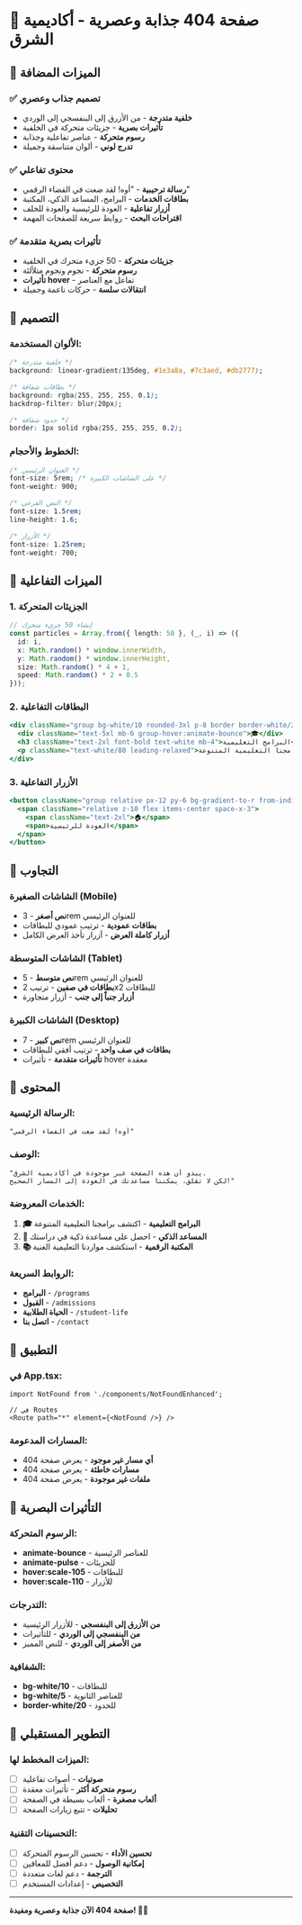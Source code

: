 # 🚀 صفحة 404 جذابة وعصرية - أكاديمية الشرق

## 🎯 الميزات المضافة

### ✅ **تصميم جذاب وعصري**
- **خلفية متدرجة** - من الأزرق إلى البنفسجي إلى الوردي
- **تأثيرات بصرية** - جزيئات متحركة في الخلفية
- **رسوم متحركة** - عناصر تفاعلية وجذابة
- **تدرج لوني** - ألوان متناسقة وجميلة

### ✅ **محتوى تفاعلي**
- **رسالة ترحيبية** - "أوه! لقد ضعت في الفضاء الرقمي"
- **بطاقات الخدمات** - البرامج، المساعد الذكي، المكتبة
- **أزرار تفاعلية** - العودة للرئيسية والعودة للخلف
- **اقتراحات البحث** - روابط سريعة للصفحات المهمة

### ✅ **تأثيرات بصرية متقدمة**
- **جزيئات متحركة** - 50 جزيء متحرك في الخلفية
- **رسوم متحركة** - نجوم ونجوم متلألئة
- **تأثيرات hover** - تفاعل مع العناصر
- **انتقالات سلسة** - حركات ناعمة وجميلة

## 🎨 التصميم

### **الألوان المستخدمة:**
```css
/* خلفية متدرجة */
background: linear-gradient(135deg, #1e3a8a, #7c3aed, #db2777);

/* بطاقات شفافة */
background: rgba(255, 255, 255, 0.1);
backdrop-filter: blur(20px);

/* حدود شفافة */
border: 1px solid rgba(255, 255, 255, 0.2);
```

### **الخطوط والأحجام:**
```css
/* العنوان الرئيسي */
font-size: 5rem; /* على الشاشات الكبيرة */
font-weight: 900;

/* النص الفرعي */
font-size: 1.5rem;
line-height: 1.6;

/* الأزرار */
font-size: 1.25rem;
font-weight: 700;
```

## 🚀 الميزات التفاعلية

### **1. الجزيئات المتحركة**
```typescript
// إنشاء 50 جزيء متحرك
const particles = Array.from({ length: 50 }, (_, i) => ({
  id: i,
  x: Math.random() * window.innerWidth,
  y: Math.random() * window.innerHeight,
  size: Math.random() * 4 + 1,
  speed: Math.random() * 2 + 0.5
}));
```

### **2. البطاقات التفاعلية**
```jsx
<div className="group bg-white/10 rounded-3xl p-8 border border-white/20 hover:bg-white/20 transition-all duration-500 hover:scale-105 cursor-pointer">
  <div className="text-5xl mb-6 group-hover:animate-bounce">🎓</div>
  <h3 className="text-2xl font-bold text-white mb-4">البرامج التعليمية</h3>
  <p className="text-white/80 leading-relaxed">اكتشف برامجنا التعليمية المتنوعة</p>
</div>
```

### **3. الأزرار التفاعلية**
```jsx
<button className="group relative px-12 py-6 bg-gradient-to-r from-indigo-600 via-purple-600 to-pink-600 text-white font-bold text-xl rounded-3xl shadow-2xl hover:shadow-3xl transform hover:scale-110 transition-all duration-500">
  <span className="relative z-10 flex items-center space-x-3">
    <span className="text-2xl">🏠</span>
    <span>العودة للرئيسية</span>
  </span>
</button>
```

## 📱 التجاوب

### **الشاشات الصغيرة (Mobile)**
- **نص أصغر** - 3rem للعنوان الرئيسي
- **بطاقات عمودية** - ترتيب عمودي للبطاقات
- **أزرار كاملة العرض** - أزرار تأخذ العرض الكامل

### **الشاشات المتوسطة (Tablet)**
- **نص متوسط** - 5rem للعنوان الرئيسي
- **بطاقات في صفين** - ترتيب 2x2 للبطاقات
- **أزرار جنباً إلى جنب** - أزرار متجاورة

### **الشاشات الكبيرة (Desktop)**
- **نص كبير** - 7rem للعنوان الرئيسي
- **بطاقات في صف واحد** - ترتيب أفقي للبطاقات
- **تأثيرات متقدمة** - تأثيرات hover معقدة

## 🎯 المحتوى

### **الرسالة الرئيسية:**
```
"أوه! لقد ضعت في الفضاء الرقمي"
```

### **الوصف:**
```
"يبدو أن هذه الصفحة غير موجودة في أكاديمية الشرق.
لكن لا تقلق، يمكننا مساعدتك في العودة إلى المسار الصحيح!"
```

### **الخدمات المعروضة:**
1. **🎓 البرامج التعليمية** - اكتشف برامجنا التعليمية المتنوعة
2. **🤖 المساعد الذكي** - احصل على مساعدة ذكية في دراستك
3. **📚 المكتبة الرقمية** - استكشف مواردنا التعليمية الغنية

### **الروابط السريعة:**
- **البرامج** - `/programs`
- **القبول** - `/admissions`
- **الحياة الطلابية** - `/student-life`
- **اتصل بنا** - `/contact`

## 🔧 التطبيق

### **في App.tsx:**
```tsx
import NotFound from './components/NotFoundEnhanced';

// في Routes
<Route path="*" element={<NotFound />} />
```

### **المسارات المدعومة:**
- **أي مسار غير موجود** - يعرض صفحة 404
- **مسارات خاطئة** - يعرض صفحة 404
- **ملفات غير موجودة** - يعرض صفحة 404

## 🎨 التأثيرات البصرية

### **الرسوم المتحركة:**
- **animate-bounce** - للعناصر الرئيسية
- **animate-pulse** - للجزيئات
- **hover:scale-105** - للبطاقات
- **hover:scale-110** - للأزرار

### **التدرجات:**
- **من الأزرق إلى البنفسجي** - للأزرار الرئيسية
- **من البنفسجي إلى الوردي** - للتأثيرات
- **من الأصفر إلى الوردي** - للنص المميز

### **الشفافية:**
- **bg-white/10** - للبطاقات
- **bg-white/5** - للعناصر الثانوية
- **border-white/20** - للحدود

## 🚀 التطوير المستقبلي

### **الميزات المخطط لها:**
- [ ] **صوتيات** - أصوات تفاعلية
- [ ] **رسوم متحركة أكثر** - تأثيرات معقدة
- [ ] **ألعاب مصغرة** - ألعاب بسيطة في الصفحة
- [ ] **تحليلات** - تتبع زيارات الصفحة

### **التحسينات التقنية:**
- [ ] **تحسين الأداء** - تحسين الرسوم المتحركة
- [ ] **إمكانية الوصول** - دعم أفضل للمعاقين
- [ ] **الترجمة** - دعم لغات متعددة
- [ ] **التخصيص** - إعدادات المستخدم

---

**صفحة 404 الآن جذابة وعصرية ومفيدة! 🎉✨**
